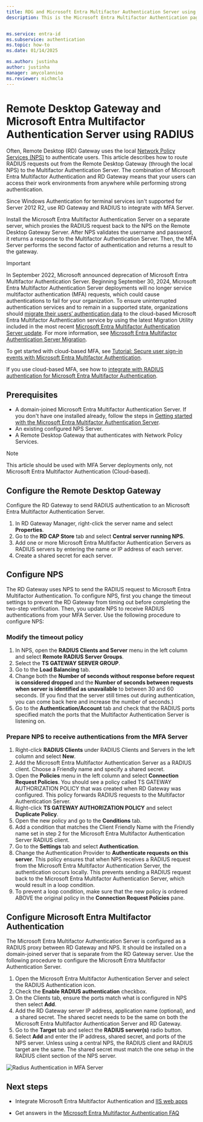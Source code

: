 ```yaml
---
title: RDG and Microsoft Entra Multifactor Authentication Server using RADIUS
description: This is the Microsoft Entra Multifactor Authentication page that assists in deploying Remote Desktop (RD) Gateway and Microsoft Entra Multifactor Authentication Server using RADIUS.


ms.service: entra-id
ms.subservice: authentication
ms.topic: how-to
ms.date: 01/14/2025

ms.author: justinha
author: justinha
manager: amycolannino
ms.reviewer: michmcla
---
```

# Remote Desktop Gateway and Microsoft Entra Multifactor Authentication Server using RADIUS

Often, Remote Desktop (RD) Gateway uses the local [Network Policy Services (NPS)](/windows-server/networking/core-network-guide/core-network-guide#BKMK_optionalfeatures) to authenticate users. This article describes how to route RADIUS requests out from the Remote Desktop Gateway (through the local NPS) to the Multifactor Authentication Server. The combination of Microsoft Entra Multifactor Authentication and RD Gateway means that your users can access their work environments from anywhere while performing strong authentication.

Since Windows Authentication for terminal services isn't supported for Server 2012 R2, use RD Gateway and RADIUS to integrate with MFA Server.

Install the Microsoft Entra Multifactor Authentication Server on a separate server, which proxies the RADIUS request back to the NPS on the Remote Desktop Gateway Server. After NPS validates the username and password, it returns a response to the Multifactor Authentication Server. Then, the MFA Server performs the second factor of authentication and returns a result to the gateway.

> [!IMPORTANT]
> In September 2022, Microsoft announced deprecation of Microsoft Entra Multifactor Authentication Server. Beginning September 30, 2024, Microsoft Entra Multifactor Authentication Server deployments will no longer service multifactor authentication (MFA) requests, which could cause authentications to fail for your organization. To ensure uninterrupted authentication services and to remain in a supported state, organizations should [migrate their users’ authentication data](how-to-migrate-mfa-server-to-mfa-user-authentication.md) to the cloud-based Microsoft Entra Multifactor Authentication service by using the latest Migration Utility included in the most recent [Microsoft Entra Multifactor Authentication Server update](https://www.microsoft.com/download/details.aspx?id=55849). For more information, see [Microsoft Entra Multifactor Authentication Server Migration](how-to-migrate-mfa-server-to-azure-mfa.md).
>
> To get started with cloud-based MFA, see [Tutorial: Secure user sign-in events with Microsoft Entra Multifactor Authentication](tutorial-enable-azure-mfa.md).
>
> If you use cloud-based MFA, see how to [integrate with RADIUS authentication for Microsoft Entra Multifactor Authentication](howto-mfa-nps-extension.md).

## Prerequisites

- A domain-joined Microsoft Entra Multifactor Authentication Server. If you don't have one installed already, follow the steps in [Getting started with the Microsoft Entra Multifactor Authentication Server](howto-mfaserver-deploy.md).
- An existing configured NPS Server.
- A Remote Desktop Gateway that authenticates with Network Policy Services.

> [!NOTE]
> This article should be used with MFA Server deployments only, not Microsoft Entra Multifactor Authentication (Cloud-based).

## Configure the Remote Desktop Gateway

Configure the RD Gateway to send RADIUS authentication to an Microsoft Entra Multifactor Authentication Server.

1. In RD Gateway Manager, right-click the server name and select **Properties**.
2. Go to the **RD CAP Store** tab and select **Central server running NPS**.
3. Add one or more Microsoft Entra Multifactor Authentication Servers as RADIUS servers by entering the name or IP address of each server.
4. Create a shared secret for each server.

## Configure NPS

The RD Gateway uses NPS to send the RADIUS request to Microsoft Entra Multifactor Authentication. To configure NPS, first you change the timeout settings to prevent the RD Gateway from timing out before completing the two-step verification. Then, you update NPS to receive RADIUS authentications from your MFA Server. Use the following procedure to configure NPS:

### Modify the timeout policy

1. In NPS, open the **RADIUS Clients and Server** menu in the left column and select **Remote RADIUS Server Groups**.
2. Select the **TS GATEWAY SERVER GROUP**.
3. Go to the **Load Balancing** tab.
4. Change both the **Number of seconds without response before request is considered dropped** and the **Number of seconds between requests when server is identified as unavailable** to between 30 and 60 seconds. (If you find that the server still times out during authentication, you can come back here and increase the number of seconds.)
5. Go to the **Authentication/Account** tab and check that the RADIUS ports specified match the ports that the Multifactor Authentication Server is listening on.

### Prepare NPS to receive authentications from the MFA Server

1. Right-click **RADIUS Clients** under RADIUS Clients and Servers in the left column and select **New**.
2. Add the Microsoft Entra Multifactor Authentication Server as a RADIUS client. Choose a Friendly name and specify a shared secret.
3. Open the **Policies** menu in the left column and select **Connection Request Policies**. You should see a policy called TS GATEWAY AUTHORIZATION POLICY that was created when RD Gateway was configured. This policy forwards RADIUS requests to the Multifactor Authentication Server.
4. Right-click **TS GATEWAY AUTHORIZATION POLICY** and select **Duplicate Policy**.
5. Open the new policy and go to the **Conditions** tab.
6. Add a condition that matches the Client Friendly Name with the Friendly name set in step 2 for the Microsoft Entra Multifactor Authentication Server RADIUS client.
7. Go to the **Settings** tab and select **Authentication**.
8. Change the Authentication Provider to **Authenticate requests on this server**. This policy ensures that when NPS receives a RADIUS request from the Microsoft Entra Multifactor Authentication Server, the authentication occurs locally. This prevents sending a RADIUS request back to the Microsoft Entra Multifactor Authentication Server, which would result in a loop condition.
9. To prevent a loop condition, make sure that the new policy is ordered ABOVE the original policy in the **Connection Request Policies** pane.

## Configure Microsoft Entra Multifactor Authentication

The Microsoft Entra Multifactor Authentication Server is configured as a RADIUS proxy between RD Gateway and NPS. It should be installed on a domain-joined server that is separate from the RD Gateway server. Use the following procedure to configure the Microsoft Entra Multifactor Authentication Server.

1. Open the Microsoft Entra Multifactor Authentication Server and select the RADIUS Authentication icon.
2. Check the **Enable RADIUS authentication** checkbox.
3. On the Clients tab, ensure the ports match what is configured in NPS then select **Add**.
4. Add the RD Gateway server IP address, application name (optional), and a shared secret. The shared secret needs to be the same on both the Microsoft Entra Multifactor Authentication Server and RD Gateway.
3. Go to the **Target** tab and select the **RADIUS server(s)** radio button.
4. Select **Add** and enter the IP address, shared secret, and ports of the NPS server. Unless using a central NPS, the RADIUS client and RADIUS target are the same. The shared secret must match the one setup in the RADIUS client section of the NPS server.

![Radius Authentication in MFA Server](./media/howto-mfaserver-nps-rdg/radius.png)

## Next steps

- Integrate Microsoft Entra Multifactor Authentication and [IIS web apps](howto-mfaserver-iis.md)

- Get answers in the [Microsoft Entra Multifactor Authentication FAQ](multi-factor-authentication-faq.yml)